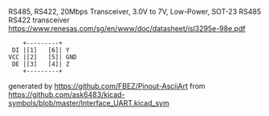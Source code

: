 RS485, RS422, 20Mbps Transceiver, 3.0V to 7V, Low-Power, SOT-23
RS485 RS422 transceiver
https://www.renesas.com/sg/en/www/doc/datasheet/isl3295e-98e.pdf


	    +---------+
	 DI |[1]   [6]| Y
	VCC |[2]   [5]| GND
	 DE |[3]   [4]| Z
	    +---------+


generated by https://github.com/FBEZ/Pinout-AsciiArt from https://github.com/ask6483/kicad-symbols/blob/master/Interface_UART.kicad_sym